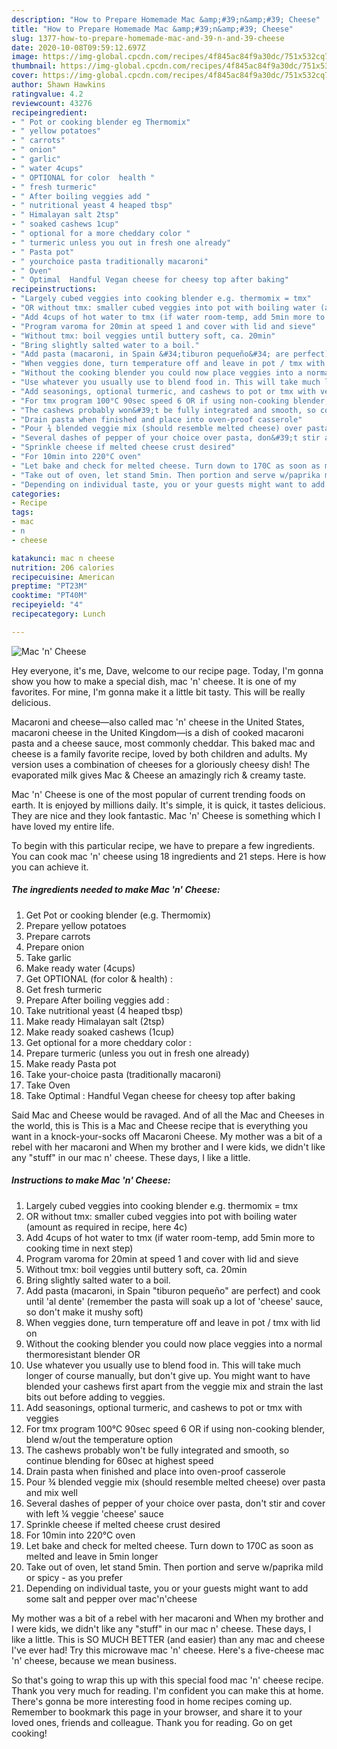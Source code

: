 ```yaml
---
description: "How to Prepare Homemade Mac &amp;#39;n&amp;#39; Cheese"
title: "How to Prepare Homemade Mac &amp;#39;n&amp;#39; Cheese"
slug: 1377-how-to-prepare-homemade-mac-and-39-n-and-39-cheese
date: 2020-10-08T09:59:12.697Z
image: https://img-global.cpcdn.com/recipes/4f845ac84f9a30dc/751x532cq70/mac-n-cheese-recipe-main-photo.jpg
thumbnail: https://img-global.cpcdn.com/recipes/4f845ac84f9a30dc/751x532cq70/mac-n-cheese-recipe-main-photo.jpg
cover: https://img-global.cpcdn.com/recipes/4f845ac84f9a30dc/751x532cq70/mac-n-cheese-recipe-main-photo.jpg
author: Shawn Hawkins
ratingvalue: 4.2
reviewcount: 43276
recipeingredient:
- " Pot or cooking blender eg Thermomix"
- " yellow potatoes"
- " carrots"
- " onion"
- " garlic"
- " water 4cups"
- " OPTIONAL for color  health "
- " fresh turmeric"
- " After boiling veggies add "
- " nutritional yeast 4 heaped tbsp"
- " Himalayan salt 2tsp"
- " soaked cashews 1cup"
- " optional for a more cheddary color "
- " turmeric unless you out in fresh one already"
- " Pasta pot"
- " yourchoice pasta traditionally macaroni"
- " Oven"
- " Optimal  Handful Vegan cheese for cheesy top after baking"
recipeinstructions:
- "Largely cubed veggies into cooking blender e.g. thermomix = tmx"
- "OR without tmx: smaller cubed veggies into pot with boiling water (amount as required in recipe, here 4c)"
- "Add 4cups of hot water to tmx (if water room-temp, add 5min more to cooking time in next step)"
- "Program varoma for 20min at speed 1 and cover with lid and sieve"
- "Without tmx: boil veggies until buttery soft, ca. 20min"
- "Bring slightly salted water to a boil."
- "Add pasta (macaroni, in Spain &#34;tiburon pequeño&#34; are perfect) and cook until &#39;al dente&#39; (remember the pasta will soak up a lot of &#39;cheese&#39; sauce, so don&#39;t make it mushy soft)"
- "When veggies done, turn temperature off and leave in pot / tmx with lid on"
- "Without the cooking blender you could now place veggies into a normal thermoresistant blender OR"
- "Use whatever you usually use to blend food in. This will take much longer of course manually, but don&#39;t give up. You might want to have blended your cashews first apart from the veggie mix and strain the last bits out before adding to veggies."
- "Add seasonings, optional turmeric, and cashews to pot or tmx with veggies"
- "For tmx program 100°C 90sec speed 6 OR if using non-cooking blender, blend w/out the temperature option"
- "The cashews probably won&#39;t be fully integrated and smooth, so continue blending for 60sec at highest speed"
- "Drain pasta when finished and place into oven-proof casserole"
- "Pour ¾ blended veggie mix (should resemble melted cheese) over pasta and mix well"
- "Several dashes of pepper of your choice over pasta, don&#39;t stir and cover with left ¼ veggie &#39;cheese&#39; sauce"
- "Sprinkle cheese if melted cheese crust desired"
- "For 10min into 220°C oven"
- "Let bake and check for melted cheese. Turn down to 170C as soon as melted and leave in 5min longer"
- "Take out of oven, let stand 5min. Then portion and serve w/paprika mild or spicy - as you prefer"
- "Depending on individual taste, you or your guests might want to add some salt and pepper over mac&#39;n&#39;cheese"
categories:
- Recipe
tags:
- mac
- n
- cheese

katakunci: mac n cheese 
nutrition: 206 calories
recipecuisine: American
preptime: "PT23M"
cooktime: "PT40M"
recipeyield: "4"
recipecategory: Lunch

---
```



![Mac &#39;n&#39; Cheese](https://img-global.cpcdn.com/recipes/4f845ac84f9a30dc/751x532cq70/mac-n-cheese-recipe-main-photo.jpg)

Hey everyone, it's me, Dave, welcome to our recipe page. Today, I'm gonna show you how to make a special dish, mac &#39;n&#39; cheese. It is one of my favorites. For mine, I'm gonna make it a little bit tasty. This will be really delicious.

Macaroni and cheese—also called mac &#39;n&#39; cheese in the United States, macaroni cheese in the United Kingdom—is a dish of cooked macaroni pasta and a cheese sauce, most commonly cheddar. This baked mac and cheese is a family favorite recipe, loved by both children and adults. My version uses a combination of cheeses for a gloriously cheesy dish! The evaporated milk gives Mac &amp; Cheese an amazingly rich &amp; creamy taste.

Mac &#39;n&#39; Cheese is one of the most popular of current trending foods on earth. It is enjoyed by millions daily. It's simple, it is quick, it tastes delicious. They are nice and they look fantastic. Mac &#39;n&#39; Cheese is something which I have loved my entire life.


To begin with this particular recipe, we have to prepare a few ingredients. You can cook mac &#39;n&#39; cheese using 18 ingredients and 21 steps. Here is how you can achieve it.

<!--inarticleads1-->

##### The ingredients needed to make Mac &#39;n&#39; Cheese:

1. Get  Pot or cooking blender (e.g. Thermomix)
1. Prepare  yellow potatoes
1. Prepare  carrots
1. Prepare  onion
1. Take  garlic
1. Make ready  water (4cups)
1. Get  OPTIONAL (for color &amp; health) :
1. Get  fresh turmeric
1. Prepare  After boiling veggies add :
1. Take  nutritional yeast (4 heaped tbsp)
1. Make ready  Himalayan salt (2tsp)
1. Make ready  soaked cashews (1cup)
1. Get  optional for a more cheddary color :
1. Prepare  turmeric (unless you out in fresh one already)
1. Make ready  Pasta pot
1. Take  your-choice pasta (traditionally macaroni)
1. Take  Oven
1. Take  Optimal : Handful Vegan cheese for cheesy top after baking


Said Mac and Cheese would be ravaged. And of all the Mac and Cheeses in the world, this is This is a Mac and Cheese recipe that is everything you want in a knock-your-socks off Macaroni Cheese. My mother was a bit of a rebel with her macaroni and When my brother and I were kids, we didn&#39;t like any &#34;stuff&#34; in our mac n&#39; cheese. These days, I like a little. 

<!--inarticleads2-->

##### Instructions to make Mac &#39;n&#39; Cheese:

1. Largely cubed veggies into cooking blender e.g. thermomix = tmx
1. OR without tmx: smaller cubed veggies into pot with boiling water (amount as required in recipe, here 4c)
1. Add 4cups of hot water to tmx (if water room-temp, add 5min more to cooking time in next step)
1. Program varoma for 20min at speed 1 and cover with lid and sieve
1. Without tmx: boil veggies until buttery soft, ca. 20min
1. Bring slightly salted water to a boil.
1. Add pasta (macaroni, in Spain &#34;tiburon pequeño&#34; are perfect) and cook until &#39;al dente&#39; (remember the pasta will soak up a lot of &#39;cheese&#39; sauce, so don&#39;t make it mushy soft)
1. When veggies done, turn temperature off and leave in pot / tmx with lid on
1. Without the cooking blender you could now place veggies into a normal thermoresistant blender OR
1. Use whatever you usually use to blend food in. This will take much longer of course manually, but don&#39;t give up. You might want to have blended your cashews first apart from the veggie mix and strain the last bits out before adding to veggies.
1. Add seasonings, optional turmeric, and cashews to pot or tmx with veggies
1. For tmx program 100°C 90sec speed 6 OR if using non-cooking blender, blend w/out the temperature option
1. The cashews probably won&#39;t be fully integrated and smooth, so continue blending for 60sec at highest speed
1. Drain pasta when finished and place into oven-proof casserole
1. Pour ¾ blended veggie mix (should resemble melted cheese) over pasta and mix well
1. Several dashes of pepper of your choice over pasta, don&#39;t stir and cover with left ¼ veggie &#39;cheese&#39; sauce
1. Sprinkle cheese if melted cheese crust desired
1. For 10min into 220°C oven
1. Let bake and check for melted cheese. Turn down to 170C as soon as melted and leave in 5min longer
1. Take out of oven, let stand 5min. Then portion and serve w/paprika mild or spicy - as you prefer
1. Depending on individual taste, you or your guests might want to add some salt and pepper over mac&#39;n&#39;cheese


My mother was a bit of a rebel with her macaroni and When my brother and I were kids, we didn&#39;t like any &#34;stuff&#34; in our mac n&#39; cheese. These days, I like a little. This is SO MUCH BETTER (and easier) than any mac and cheese I&#39;ve ever had! Try this microwave mac &#39;n&#39; cheese. Here&#39;s a five-cheese mac &#39;n&#39; cheese, because we mean business. 

So that's going to wrap this up with this special food mac &#39;n&#39; cheese recipe. Thank you very much for reading. I'm confident you can make this at home. There's gonna be more interesting food in home recipes coming up. Remember to bookmark this page in your browser, and share it to your loved ones, friends and colleague. Thank you for reading. Go on get cooking!
